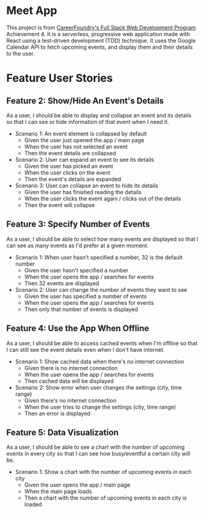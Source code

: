 # Meet App

This project is from [CareerFoundry's Full Stack Web Development Program](https://careerfoundry.com/en/courses/become-a-web-developer/) Achievement 4. It is a serverless, progressive web application made with React using a test-driven development (TDD) technique. It uses the Google Calendar API to fetch upcoming events, and display them and their details to the user.

# Feature User Stories

## Feature 2: Show/Hide An Event's Details

As a user, I should be able to display and collapse an event and its details so that I can see or hide information of that event when I need it.

- Scenario 1: An event element is collapsed by default
  - Given the user just opened the app / main page
  - When the user has not selected an event
  - Then the event details are collapsed
- Scenario 2: User can expand an event to see its details
  - Given the user has picked an event
  - When the user clicks on the event
  - Then the event's details are expanded
- Scenario 3: User can collapse an event to hide its details
  - Given the user has finished reading the details
  - When the user clicks the event again / clicks out of the details
  - Then the event will collapse

## Feature 3: Specify Number of Events

As a user, I should be able to select how many events are displayed so that I can see as many events as I'd prefer at a given moment.

- Scenario 1: When user hasn't specified a number, 32 is the default number
  - Given the user hasn't specified a number
  - When the user opens the app / searches for events
  - Then 32 events are displayed
- Scenario 2: User can change the number of events they want to see
  - Given the user has specified a number of events
  - When the user opens the app / searches for events
  - Then only that number of events is displayed

## Feature 4: Use the App When Offline

As a user, I should be able to access cached events when I'm offline so that I can still see the event details even when I don't have internet.

- Scenario 1: Show cached data when there's no internet connection
  - Given there is no internet connection
  - When the user opens the app / searches for events
  - Then cached data will be displayed
- Scenario 2: Show error when user changes the settings (city, time range)
  - Given there's no internet connection
  - When the user tries to change the settings (city, time range)
  - Then an error is displayed

## Feature 5: Data Visualization

As a user, I should be able to see a chart with the number of upcoming events in every city so that I can see how busy/eventful a certain city will be.

- Scenario 1: Show a chart with the number of upcoming events in each city
  - Given the user opens the app / main page
  - When the main page loads
  - Then a chart with the number of upcoming events in each city is loaded
